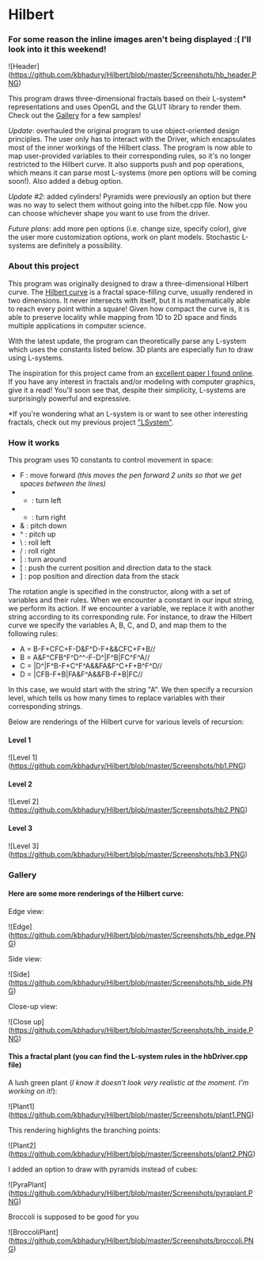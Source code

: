 # Hilbert

### For some reason the inline images aren't being displayed  :(  I'll look into it this weekend!

![Header] (https://github.com/kbhadury/Hilbert/blob/master/Screenshots/hb_header.PNG)

This program draws three-dimensional fractals based on their L-system\* representations and uses OpenGL and the GLUT library to render them.  Check out the [Gallery](https://github.com/kbhadury/Hilbert#gallery) for a few samples!

_Update_: overhauled the original program to use object-oriented design principles.  The user only has to interact with the Driver, which encapsulates most of the inner workings of the Hilbert class.  The program is now able to map user-provided variables to their corresponding rules, so it's no longer restricted to the Hilbert curve.  It also supports push and pop operations, which means it can parse most L-systems (more pen options will be coming soon!).  Also added a debug option.

_Update #2_: added cylinders!  Pyramids were previously an option but there was no way to select them without going into the hilbet.cpp file.  Now you can choose whichever shape you want to use from the driver.

_Future plans_: add more pen options (i.e. change size, specify color), give the user more customization options, work on plant models.  Stochastic L-systems are definitely a possibility.

### About this project
This program was originally designed to draw a three-dimensional Hilbert curve.  The [Hilbert curve](https://en.wikipedia.org/wiki/Hilbert_curve) is a fractal space-filling curve, usually rendered in two dimensions.  It never intersects with itself, but it is mathematically able to reach every point within a square!  Given how compact the curve is, it is able to preserve locality while mapping from 1D to 2D space and finds multiple applications in computer science.  

With the latest update, the program can theoretically parse any L-system which uses the constants listed below.  3D plants are especially fun to draw using L-systems.

The inspiration for this project came from an [excellent paper I found online](http://algorithmicbotany.org/papers/abop/abop-ch1.pdf).  If you have any interest in fractals and/or modeling with computer graphics, give it a read!  You'll soon see that, despite their simplicity, L-systems are surprisingly powerful and expressive.

\*If you're wondering what an L-system is or want to see other interesting fractals, check out my previous project ["LSystem"](https://github.com/kbhadury/LSystem).

### How it works
This program uses 10 constants to control movement in space:
* F : move forward *(this  moves the pen forward 2 units so that we get spaces between the lines)*
* + : turn left
* - : turn right
* & : pitch down
* ^ : pitch up
* \\ : roll left
* / : roll right
* | : turn around
* [ : push the current position and direction data to the stack
* ] : pop position and direction data from the stack

The rotation angle is specified in the constructor, along with a set of variables and their rules.  When we encounter a constant in our input string, we perform its action.  If we encounter a variable, we replace it with another string according to its corresponding rule.  For instance, to draw the Hilbert curve we specify the variables A, B, C, and D, and map them to the following rules:
* A = B-F+CFC+F-D&F^D-F+&&CFC+F+B//
* B = A&F^CFB^F^D^^-F-D^|F^B|FC^F^A//
* C = |D^|F^B-F+C^F^A&&FA&F^C+F+B^F^D//
* D = |CFB-F+B|FA&F^A&&FB-F+B|FC//

In this case, we would start with the string "A".  We then specify a recursion level, which tells us how many times to replace variables with their corresponding strings.

Below are renderings of the Hilbert curve for various levels of recursion:

#### Level 1
![Level 1] (https://github.com/kbhadury/Hilbert/blob/master/Screenshots/hb1.PNG)

#### Level 2
![Level 2] (https://github.com/kbhadury/Hilbert/blob/master/Screenshots/hb2.PNG)

#### Level 3
![Level 3] (https://github.com/kbhadury/Hilbert/blob/master/Screenshots/hb3.PNG)

### Gallery
#### Here are some more renderings of the Hilbert curve:

Edge view:

![Edge] (https://github.com/kbhadury/Hilbert/blob/master/Screenshots/hb_edge.PNG)

Side view:

![Side] (https://github.com/kbhadury/Hilbert/blob/master/Screenshots/hb_side.PNG)

Close-up view:

![Close up] (https://github.com/kbhadury/Hilbert/blob/master/Screenshots/hb_inside.PNG)

#### This a fractal plant (you can find the L-system rules in the hbDriver.cpp file)

A lush green plant (_I know it doesn't look very realistic at the moment.  I'm working on it!_):

![Plant1] (https://github.com/kbhadury/Hilbert/blob/master/Screenshots/plant1.PNG)

This rendering highlights the branching points:

![Plant2] (https://github.com/kbhadury/Hilbert/blob/master/Screenshots/plant2.PNG)

I added an option to draw with pyramids instead of cubes:

![PyraPlant] (https://github.com/kbhadury/Hilbert/blob/master/Screenshots/pyraplant.PNG)

Broccoli is supposed to be good for you

![BroccoliPlant] (https://github.com/kbhadury/Hilbert/blob/master/Screenshots/broccoli.PNG)
